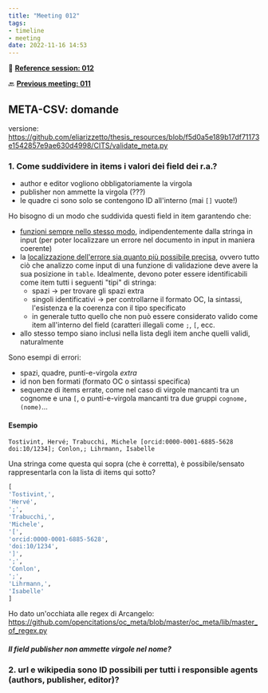 ```yaml
---
title: "Meeting 012"
tags:
- timeline
- meeting
date: 2022-11-16 14:53
---
```

<span 
		class="ob-timelines"
		data-date="2022-11-16-00">
</span>
📑 [**Reference session: 012**](notes/sessions/session%20012.md)

🔙 [**Previous meeting: 011**](notes/meetings/meeting%20011.md)


## META-CSV: domande
versione: https://github.com/eliarizzetto/thesis_resources/blob/f5d0a5e189b17df71173e1542857e9ae630d4998/CITS/validate_meta.py




### 1. Come suddividere in items i valori dei field dei r.a.?
* author e editor vogliono obbligatoriamente la virgola
* publisher non ammette la virgola (???)
* le quadre ci sono solo se contengono ID all'interno (mai `[]` vuote!)


Ho bisogno di un modo che suddivida questi field in item garantendo che:
* <u>funzioni sempre nello stesso modo</u>, indipendentemente dalla stringa in input (per poter localizzare un errore nel documento in input in maniera coerente)
* la <u>localizzazione dell'errore sia quanto più possibile precisa</u>, ovvero tutto ciò che analizzo come input di una funzione di validazione deve avere la sua posizione in `table`. Idealmente, devono poter essere identificabili come item tutti i seguenti "tipi" di stringa:
	* spazi → per trovare gli spazi extra
	* singoli identificativi → per controllarne il formato OC, la sintassi, l'esistenza e la coerenza con il tipo specificato
	* in generale tutto quello che non può essere considerato valido come item all'interno del field (caratteri illegali come `;`, `[`, ecc. 
* allo stesso tempo siano inclusi nella lista degli item anche quelli validi, naturalmente

Sono esempi di errori:
* spazi, quadre, punti-e-virgola *extra*
* id non ben formati (formato OC o sintassi specifica)
* sequenze di items errate, come nel caso di virgole mancanti tra un cognome e una `[`, o punti-e-virgola mancanti tra due gruppi `cognome, (nome)`...

#### Esempio
```
Tostivint, Hervé; Trabucchi, Michele [orcid:0000-0001-6885-5628 doi:10/1234]; Conlon,; Lihrmann, Isabelle
```
Una stringa come questa qui sopra (che è corretta), è possibile/sensato rappresentarla con la lista di items qui sotto? 

```python
[
'Tostivint,',
'Hervé',
';',
'Trabucchi,',
'Michele',
'[',
'orcid:0000-0001-6885-5628',
'doi:10/1234',
']',
';',
'Conlon',
';',
'Lihrmann,',
'Isabelle'
]

```

Ho dato un'occhiata alle regex di Arcangelo: https://github.com/opencitations/oc_meta/blob/master/oc_meta/lib/master_of_regex.py

##### Il field publisher non ammette virgole nel nome?


### 2. url e wikipedia sono ID possibili per tutti i responsible agents (authors, publisher, editor)?